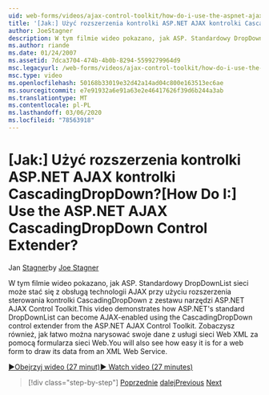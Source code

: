 ```yaml
---
uid: web-forms/videos/ajax-control-toolkit/how-do-i-use-the-aspnet-ajax-cascadingdropdown-control-extender
title: '[Jak:] Użyć rozszerzenia kontrolki ASP.NET AJAX kontrolki CascadingDropDown? | Microsoft Docs'
author: JoeStagner
description: W tym filmie wideo pokazano, jak ASP. Standardowy DropDownList sieci może stać się z obsługą technologii AJAX przy użyciu rozszerzenia sterowania kontrolki CascadingDropDown z ASP.NET AJAX contro...
ms.author: riande
ms.date: 01/24/2007
ms.assetid: 7dca3704-474b-4b0b-8294-5599279964d9
msc.legacyurl: /web-forms/videos/ajax-control-toolkit/how-do-i-use-the-aspnet-ajax-cascadingdropdown-control-extender
msc.type: video
ms.openlocfilehash: 50168b33019e32d42a14ad04c800e163513ec6ae
ms.sourcegitcommit: e7e91932a6e91a63e2e46417626f39d6b244a3ab
ms.translationtype: MT
ms.contentlocale: pl-PL
ms.lasthandoff: 03/06/2020
ms.locfileid: "78563918"
---
```

# <a name="how-do-i-use-the-aspnet-ajax-cascadingdropdown-control-extender"></a><span data-ttu-id="fc66c-104">[Jak:] Użyć rozszerzenia kontrolki ASP.NET AJAX kontrolki CascadingDropDown?</span><span class="sxs-lookup"><span data-stu-id="fc66c-104">[How Do I:] Use the ASP.NET AJAX CascadingDropDown Control Extender?</span></span>

<span data-ttu-id="fc66c-105">Jan [Stagner](https://github.com/JoeStagner)</span><span class="sxs-lookup"><span data-stu-id="fc66c-105">by [Joe Stagner](https://github.com/JoeStagner)</span></span>

<span data-ttu-id="fc66c-106">W tym filmie wideo pokazano, jak ASP. Standardowy DropDownList sieci może stać się z obsługą technologii AJAX przy użyciu rozszerzenia sterowania kontrolki CascadingDropDown z zestawu narzędzi ASP.NET AJAX Control Toolkit.</span><span class="sxs-lookup"><span data-stu-id="fc66c-106">This video demonstrates how ASP.NET's standard DropDownList can become AJAX-enabled using the CascadingDropDown control extender from the ASP.NET AJAX Control Toolkit.</span></span> <span data-ttu-id="fc66c-107">Zobaczysz również, jak łatwo można narysować swoje dane z usługi sieci Web XML za pomocą formularza sieci Web.</span><span class="sxs-lookup"><span data-stu-id="fc66c-107">You will also see how easy it is for a web form to draw its data from an XML Web Service.</span></span>

[<span data-ttu-id="fc66c-108">&#9654;Obejrzyj wideo (27 minut)</span><span class="sxs-lookup"><span data-stu-id="fc66c-108">&#9654; Watch video (27 minutes)</span></span>](https://channel9.msdn.com/Blogs/ASP-NET-Site-Videos/how-do-i-use-the-aspnet-ajax-cascadingdropdown-control-extender)

> [!div class="step-by-step"]
> <span data-ttu-id="fc66c-109">[Poprzednie](how-do-i-get-started-with-the-aspnet-ajax-control-toolkit.md)
> [dalej](how-do-i-use-the-aspnet-ajax-textboxwatermark-control-extender.md)</span><span class="sxs-lookup"><span data-stu-id="fc66c-109">[Previous](how-do-i-get-started-with-the-aspnet-ajax-control-toolkit.md)
[Next](how-do-i-use-the-aspnet-ajax-textboxwatermark-control-extender.md)</span></span>
